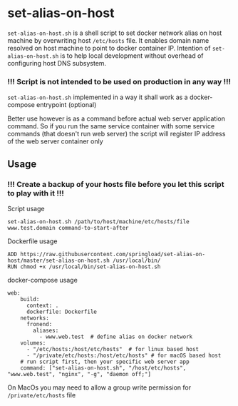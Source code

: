 # set-alias-on-host
`set-alias-on-host.sh` is a shell script to set docker network alias on host machine by overwriting 
host `/etc/hosts` file. It enables domain name resolved on host machine to point to docker container IP. 
Intention of `set-alias-on-host.sh` is to help local development without overhead of configuring host DNS subsystem.

### !!! Script is not intended to be used on production in any way !!!

`set-alias-on-host.sh` implemented in a way it shall work as a docker-compose entrypoint (optional)

Better use however is as a command before actual web server application command.
So if you run the same service container with some service commands (that doesn't run web server) the 
script will register IP address of the web server container only

## Usage

### !!! Create a backup of your hosts file before you let this script to play with it !!!

Script usage
```
set-alias-on-host.sh /path/to/host/machine/etc/hosts/file www.test.domain command-to-start-after
```

Dockerfile usage
```
ADD https://raw.githubusercontent.com/springload/set-alias-on-host/master/set-alias-on-host.sh /usr/local/bin/
RUN chmod +x /usr/local/bin/set-alias-on-host.sh
```

docker-compose usage
```
web:
    build:
      context: .
      dockerfile: Dockerfile
    networks:
      fronend:
        aliases:
          - www.web.test  # define alias on docker network
    volumes:
      - "/etc/hosts:/host/etc/hosts"  # for linux based host
      - "/private/etc/hosts:/host/etc/hosts" # for macOS based host
    # run script first, then your specific web server app
    command: ["set-alias-on-host.sh", "/host/etc/hosts", "www.web.test", "nginx", "-g", "daemon off;"]
```

On MacOs you may need to allow a group write permission for `/private/etc/hosts` file